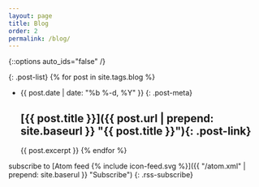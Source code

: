 ```yaml
---
layout: page
title: Blog
order: 2
permalink: /blog/
---
```


{::options auto_ids="false" /}

{: .post-list}
{% for post in site.tags.blog %}
* {{ post.date | date: "%b %-d, %Y" }}
  {: .post-meta}

  ## [{{ post.title }}]({{ post.url | prepend: site.baseurl }} "{{ post.title }}"){: .post-link}
  
  {{ post.excerpt }}
{% endfor %}

subscribe to [Atom feed {% include icon-feed.svg %}]({{ "/atom.xml" | prepend: site.baserul }} "Subscribe")
{: .rss-subscribe}

